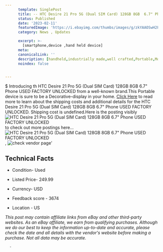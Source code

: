 ```yaml
---
      template: SinglePost
      title: -- HTC Desire 21 Pro 5G (Dual SIM Card) 128GB 8GB  6.7" Phone USED FACTORY UNLOCKED
      status: Published
      date: '2023-02-11'
      featuredImage: 'https://i.ebayimg.com/thumbs/images/g/zkYAAOSwH2FjyjPo/s-l225.jpg'
      category: News , Updates

      excerpt: >-
        [smartphone,device ,hand held device]
      meta:
      canonicalLink: ''
      description: [handheld,industrially made,well crafted,Portable,Mobile,Compact,Convenient,Lightweight,Maneuverable,Man-portable,Miniature,Carriable,Hand-held,Light,Holdable,Transportable,Mobile device,Pocket-sized,On-the-go,Wireless,Cordless,Compact size,Convenient size, smartphone,device ,hand held device]
      noindex: false
      

---
```

$
      Introducing th HTC Desire 21 Pro 5G (Dual SIM Card) 128GB 8GB  6.7" Phone USED FACTORY UNLOCKED from a well-known brand.This Portable device  is sure to be a Decorative-display in your home. [Click Here](https://www.ebay.com/itm/266093332883?hash=item3df4660993%3Ag%3AzkYAAOSwH2FjyjPo&mkevt=1&mkcid=1&mkrid=711-53200-19255-0&campid=%253CePNCampaignId%253E&customid=%253CreferenceId%253E&toolid=10049) to read more to learn about the shipping costs and additional details for the HTC Desire 21 Pro 5G (Dual SIM Card) 128GB 8GB  6.7" Phone USED FACTORY UNLOCKED. Shipping cost is undefined.Here is the posting visibly ![HTC Desire 21 Pro 5G (Dual SIM Card) 128GB 8GB  6.7" Phone USED FACTORY UNLOCKED](https://i.ebayimg.com/thumbs/images/g/zkYAAOSwH2FjyjPo/s-l225.jpg) to check out more postings here... ![HTC Desire 21 Pro 5G (Dual SIM Card) 128GB 8GB  6.7" Phone USED FACTORY UNLOCKED](https://i.ebayimg.com/images/g/zkYAAOSwH2FjyjPo/s-l960.jpg), ![check vendor page](https://origin-galleryplus.ebayimg.com/ws/web/266093332883_2_0_1/225x225.jpg,https://origin-galleryplus.ebayimg.com/ws/web/266093332883_3_0_1/225x225.jpg,https://origin-galleryplus.ebayimg.com/ws/web/266093332883_4_0_1/225x225.jpg,https://origin-galleryplus.ebayimg.com/ws/web/266093332883_5_0_1/225x225.jpg,https://origin-galleryplus.ebayimg.com/ws/web/266093332883_6_0_1/225x225.jpg,https://origin-galleryplus.ebayimg.com/ws/web/266093332883_7_0_1/225x225.jpg,https://origin-galleryplus.ebayimg.com/ws/web/266093332883_8_0_1/225x225.jpg,https://origin-galleryplus.ebayimg.com/ws/web/266093332883_9_0_1/225x225.jpg,https://origin-galleryplus.ebayimg.com/ws/web/266093332883_10_0_1/225x225.jpg,https://origin-galleryplus.ebayimg.com/ws/web/266093332883_11_0_1/225x225.jpg,https://origin-galleryplus.ebayimg.com/ws/web/266093332883_12_0_1/225x225.jpg,https://origin-galleryplus.ebayimg.com/ws/web/266093332883_13_0_1/225x225.jpg)'

      

 ## Technical Facts 



     
      

 - Condition- Used 


      

 - Listed Price- 249.99 


      

 - Currency- USD 


      

 - Feedback score - 3674 


      

 - Location - US 


      
      

 *_This post may contain affiliate links from eBay and other third-party websites. As an eBay affiliate, we earn from qualifying purchases. Although we do our best to keep the information up-to-date and accurate, please check the date and all details with the vendor's website before making a purchase. Not all data may be accurate._*




      -
